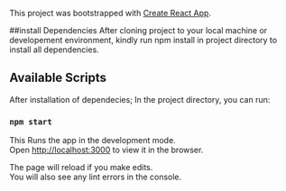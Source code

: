 This project was bootstrapped with [Create React App](https://github.com/facebook/create-react-app).

##install Dependencies
After cloning project to your local machine or developement environment,
kindly run npm install in project directory to install all dependencies.

## Available Scripts

After installation of dependecies; In the project directory, you can run:

### `npm start`

This Runs the app in the development mode.\
Open [http://localhost:3000](http://localhost:3000) to view it in the browser.

The page will reload if you make edits.\
You will also see any lint errors in the console.
